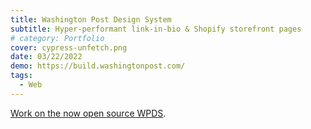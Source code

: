 ```yaml
---
title: Washington Post Design System
subtitle: Hyper-performant link-in-bio & Shopify storefront pages
# category: Portfolio
cover: cypress-unfetch.png
date: 03/22/2022
demo: https://build.washingtonpost.com/
tags:
  - Web
---
```


[Work on the now open source WPDS](https://www.washingtonpost.com/pr/2022/05/11/new-open-source-design-system-washington-post-now-available/).
